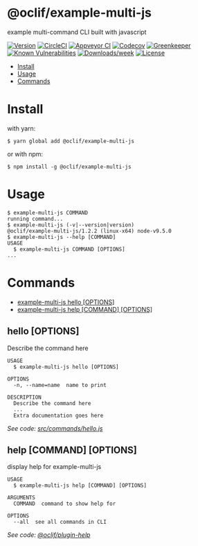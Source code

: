 @oclif/example-multi-js
=======================

example multi-command CLI built with javascript

[![Version](https://img.shields.io/npm/v/@oclif/example-multi-js.svg)](https://npmjs.org/package/@oclif/example-multi-js)
[![CircleCI](https://circleci.com/gh/oclif/example-multi-js/tree/master.svg?style=svg)](https://circleci.com/gh/oclif/example-multi-js/tree/master)
[![Appveyor CI](https://ci.appveyor.com/api/projects/status/github/oclif/example-multi-js?branch=master&svg=true)](https://ci.appveyor.com/project/heroku/example-multi-js/branch/master)
[![Codecov](https://codecov.io/gh/oclif/example-multi-js/branch/master/graph/badge.svg)](https://codecov.io/gh/oclif/example-multi-js)
[![Greenkeeper](https://badges.greenkeeper.io/oclif/example-multi-js.svg)](https://greenkeeper.io/)
[![Known Vulnerabilities](https://snyk.io/test/npm/@oclif/example-multi-js/badge.svg)](https://snyk.io/test/npm/@oclif/example-multi-js)
[![Downloads/week](https://img.shields.io/npm/dw/@oclif/example-multi-js.svg)](https://npmjs.org/package/@oclif/example-multi-js)
[![License](https://img.shields.io/npm/l/@oclif/example-multi-js.svg)](https://github.com/oclif/example-multi-js/blob/master/package.json)

<!-- toc -->
* [Install](#install)
* [Usage](#usage)
* [Commands](#commands)
<!-- tocstop -->
<!-- install -->
# Install

with yarn:
```
$ yarn global add @oclif/example-multi-js
```

or with npm:
```
$ npm install -g @oclif/example-multi-js
```
<!-- installstop -->
<!-- usage -->
# Usage

```sh-session
$ example-multi-js COMMAND
running command...
$ example-multi-js (-v|--version|version)
@oclif/example-multi-js/1.2.2 (linux-x64) node-v9.5.0
$ example-multi-js --help [COMMAND]
USAGE
  $ example-multi-js COMMAND [OPTIONS]
...
```
<!-- usagestop -->
<!-- commands -->
# Commands

* [example-multi-js hello [OPTIONS]](#hello)
* [example-multi-js help [COMMAND] [OPTIONS]](#help)
## hello [OPTIONS]

Describe the command here

```
USAGE
  $ example-multi-js hello [OPTIONS]

OPTIONS
  -n, --name=name  name to print

DESCRIPTION
  Describe the command here
  ...
  Extra documentation goes here
```

_See code: [src/commands/hello.js](https://github.com/oclif/example-multi-js/blob/v1.2.2/src/commands/hello.js)_

## help [COMMAND] [OPTIONS]

display help for example-multi-js

```
USAGE
  $ example-multi-js help [COMMAND] [OPTIONS]

ARGUMENTS
  COMMAND  command to show help for

OPTIONS
  --all  see all commands in CLI
```

_See code: [@oclif/plugin-help](https://github.com/oclif/plugin-help/blob/v1.0.1/src/commands/help.ts)_
<!-- commandsstop -->
